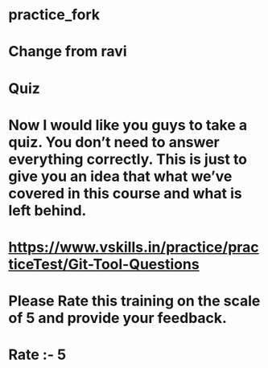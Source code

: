 ﻿# practice_fork
# Change from ravi
# Quiz
# Now I would like you guys to take a quiz. You don’t need to answer everything correctly. This is just to give you an idea that what we’ve   covered in this course and what is left behind. 
# https://www.vskills.in/practice/practiceTest/Git-Tool-Questions 

# Please Rate this training on the scale of 5 and provide your feedback.
# Rate :- 5